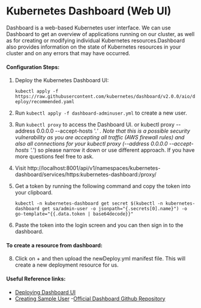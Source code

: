 # Kubernetes Dashboard (Web UI)
Dashboard is a web-based Kubernetes user interface. We can use Dashboard to get an overview of applications running on our cluster, as well as for creating or modifying individual Kubernetes resources.Dashboard also provides information on the state of Kubernetes resources in your cluster and on any errors that may have occurred.

#### Configuration Steps:
1. Deploy the Kubernetes Dashboard UI:

    `kubectl apply -f https://raw.githubusercontent.com/kubernetes/dashboard/v2.0.0/aio/deploy/recommended.yaml`

2. Run `kubectl apply -f dashboard-adminuser.yml` to create a new user.
3. Run `kubectl proxy` to access the Dashboard UI. or  kubectl proxy --address 0.0.0.0 --accept-hosts '.*'
. Note that this is a possible security vulnerability as you are accepting all traffic (AWS firewall rules) and also all connections for your kubectl proxy (--address 0.0.0.0 --accept-hosts '.*') so please narrow it down or use different approach. If you have more questions feel free to ask.

4. Visit http://localhost:8001/api/v1/namespaces/kubernetes-dashboard/services/https:kubernetes-dashboard:/proxy/
5. Get a token by running the following command and copy the token into your clipboard.

    `kubectl -n kubernetes-dashboard get secret $(kubectl -n kubernetes-dashboard get sa/admin-user -o jsonpath="{.secrets[0].name}") -o go-template="{{.data.token | base64decode}}"`

6. Paste the token into the login screen and you can then sign in to the dashboard.

#### To create a resource from dashboard:
8. Click on + and then upload the newDeploy.yml manifest file. This will create a new deployment resource for us. 

#### Useful Reference links:
- [Deploying Dashboard UI](https://kubernetes.io/docs/tasks/access-application-cluster/web-ui-dashboard/#deploying-the-dashboard-ui)
- [Creating Sample User](https://github.com/kubernetes/dashboard/blob/master/docs/user/access-control/creating-sample-user.md)
-[Official Dashboard Github Repository](https://github.com/kubernetes/dashboard/)

